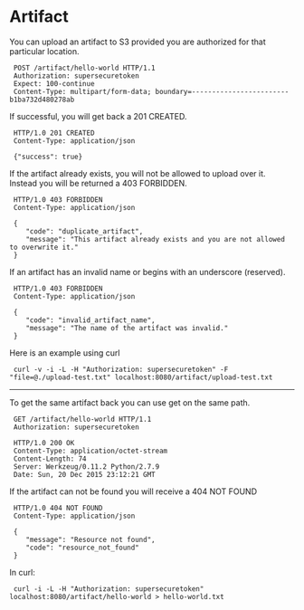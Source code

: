 Artifact
========

You can upload an artifact to S3 provided you are authorized for that particular location.

     POST /artifact/hello-world HTTP/1.1
     Authorization: supersecuretoken
     Expect: 100-continue
     Content-Type: multipart/form-data; boundary=------------------------b1ba732d480278ab

If successful, you will get back a 201 CREATED.

     HTTP/1.0 201 CREATED
     Content-Type: application/json

     {"success": true}

If the artifact already exists, you will not be allowed to upload over it.  Instead you will be returned a
403 FORBIDDEN.

     HTTP/1.0 403 FORBIDDEN
     Content-Type: application/json

     {
        "code": "duplicate_artifact",
        "message": "This artifact already exists and you are not allowed to overwrite it."
     }

If an artifact has an invalid name or begins with an underscore (reserved).

     HTTP/1.0 403 FORBIDDEN
     Content-Type: application/json

     {
        "code": "invalid_artifact_name",
        "message": "The name of the artifact was invalid."
     }



Here is an example using curl

     curl -v -i -L -H "Authorization: supersecuretoken" -F "file=@./upload-test.txt" localhost:8080/artifact/upload-test.txt

---

To get the same artifact back you can use get on the same path.

     GET /artifact/hello-world HTTP/1.1
     Authorization: supersecuretoken

     HTTP/1.0 200 OK
     Content-Type: application/octet-stream
     Content-Length: 74
     Server: Werkzeug/0.11.2 Python/2.7.9
     Date: Sun, 20 Dec 2015 23:12:21 GMT

If the artifact can not be found you will receive a 404 NOT FOUND

     HTTP/1.0 404 NOT FOUND
     Content-Type: application/json
     
     {
        "message": "Resource not found",
        "code": "resource_not_found"
     }

In curl:

     curl -i -L -H "Authorization: supersecuretoken" localhost:8080/artifact/hello-world > hello-world.txt
